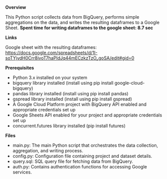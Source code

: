 **Overview**

This Python script collects data from BigQuery, performs simple aggregations on the data, and writes the resulting dataframes to a Google Sheet.
**Spent time for writing dataframes to the google sheet: 8.7 sec**

**Links**

Google sheet with the resulting dataframes: https://docs.google.com/spreadsheets/d/1I-soTYjydH0Crr8ivoT7haPIdJq44mECzkzTzO_goSA/edit#gid=0

**Prerequisites**
- Python 3.x installed on your system
- bigquery library installed (install using pip install google-cloud-bigquery)
- pandas library installed (install using pip install pandas)
- gspread library installed (install using pip install gspread)
- A Google Cloud Platform project with BigQuery API enabled and appropriate credentials set up
- Google Sheets API enabled for your project and appropriate credentials set up
- concurrent.futures library installed (pip install futures)

**Files**
- main.py: The main Python script that orchestrates the data collection, aggregation, and writing process.
- config.py: Configuration file containing project and dataset details.
- query.sql: SQL query file for fetching data from BigQuery.
- auth.py: Contains authentication functions for accessing Google services.
